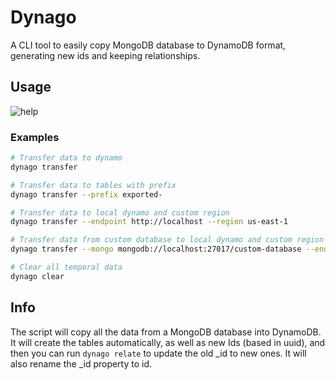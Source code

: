 # Dynago
A CLI tool to easily copy MongoDB database to DynamoDB format, generating new ids and keeping relationships.

## Usage
![help](https://raw.githubusercontent.com/aeberdinelli/dynago/master/docs/help.png)

### Examples
```bash
# Transfer data to dynamo
dynago transfer

# Transfer data to tables with prefix
dynago transfer --prefix exported-

# Transfer data to local dynamo and custom region
dynago transfer --endpoint http://localhost --region us-east-1

# Transfer data from custom database to local dynamo and custom region
dynago transfer --mongo mongodb://localhost:27017/custom-database --endpoint http://localhost:8000 --region us-west-2

# Clear all temporal data
dynago clear
```

## Info
The script will copy all the data from a MongoDB database into DynamoDB. It will create the tables automatically, as well as new Ids (based in uuid), and then you can run `dynago relate` to update the old _id to new ones.
It will also rename the _id property to id. 
